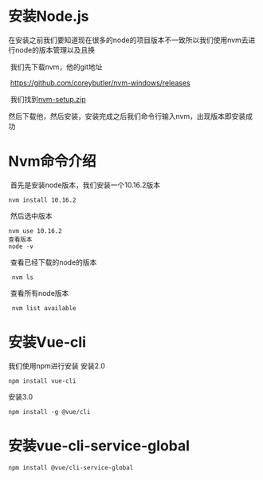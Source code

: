# 安装Node.js

​		在安装之前我们要知道现在很多的node的项目版本不一致所以我们使用nvm去进行node的版本管理以及且换

​		我们先下载nvm，他的git地址

​		<https://github.com/coreybutler/nvm-windows/releases>

​		我们找到[nvm-setup.zip](https://github.com/coreybutler/nvm-windows/releases/download/1.1.7/nvm-setup.zip)

​		然后下载他，然后安装，安装完成之后我们命令行输入nvm，出现版本即安装成功

# Nvm命令介绍

​		首先是安装node版本，我们安装一个10.16.2版本

```
nvm install 10.16.2
```

​		然后选中版本

```
nvm use 10.16.2
查看版本
node -v
```

​		查看已经下载的node的版本

```
 nvm ls
```

​		查看所有node版本

```
 nvm list available
```

# 安装Vue-cli

我们使用npm进行安装
安装2.0

```
npm install vue-cli
```

安装3.0

```
npm install -g @vue/cli
```

# 安装vue-cli-service-global

```
npm install @vue/cli-service-global
```

